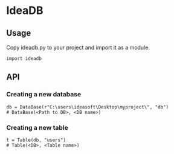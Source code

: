 # IdeaDB

## Usage

Copy ideadb.py to your project and import it as a module.

    import ideadb
    
## API

### Creating a new database

    db = DataBase(r"C:\users\ideasoft\Desktop\myproject\", "db")
    # DataBase(<Path to DB>, <DB name>)
    
### Creating a new table

    t = Table(db, "users")
    # Table(<DB>, <Table name>)
    
